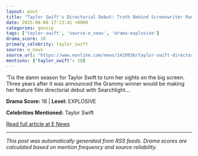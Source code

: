 ```yaml
---
layout: post
title: "Taylor Swift's Directorial Debut: Truth Behind Screenwriter Rumors"""
date: 2025-08-08 17:13:41 +0000
categories: gossip
tags: ['taylor-swift', 'source-e_news', 'drama-explosive']
drama_score: 18
primary_celebrity: taylor_swift
source: e_news
source_url: "https://www.eonline.com/news/1420936/taylor-swift-directorial-debut-screenwriting-rumors?cmpid=rss-syndicate-genericrss-us-top_stories"""
mentions: {'taylor_swift': 18}
---
```


‘Tis the damn season for Taylor Swift to turn her sights on the big screen. Three years after it was announced the Grammy winner would be making her feature film directorial debut with Searchlight...

**Drama Score:** 18 | **Level:** EXPLOSIVE

**Celebrities Mentioned:** Taylor Swift

[Read full article at E News](https://www.eonline.com/news/1420936/taylor-swift-directorial-debut-screenwriting-rumors?cmpid=rss-syndicate-genericrss-us-top_stories)

---
*This post was automatically generated from RSS feeds. Drama scores are calculated based on mention frequency and source reliability.*
